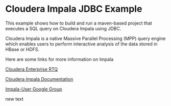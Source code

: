 Cloudera Impala JDBC Example
============================

This example shows how to build and run a maven-based project that executes a SQL query on Cloudera Impala using JDBC.

Cloudera Impala is a native Massive Parallel Processing (MPP) query engine which enables users to perform interactive analysis of the data stored in HBase or HDFS. 

Here are some links for more information on Impala

[Cloudera Enterprise RTQ](http://www.cloudera.com/content/cloudera/en/products/cloudera-enterprise-core/cloudera-enterprise-RTQ.html) 

[Cloudera Impala Documentation](http://www.cloudera.com/content/support/en/documentation/cloudera-impala/cloudera-impala-documentation-v1-latest.html)

[Impala-User Google Group](https://groups.google.com/a/cloudera.org/forum/?fromgroups#!forum/impala-user)


new text